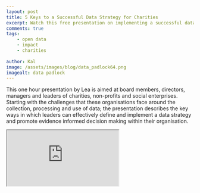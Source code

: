 ```yaml
---
layout: post
title: 5 Keys to a Successful Data Strategy for Charities
excerpt: Watch this free presentation on implementing a successful data strategy for charities, non-profits and social enterprises
comments: true
tags:
    - open data
    - impact
    - charities
    
author: Kal
image: /assets/images/blog/data_padlock64.png
imagealt: data padlock
---
```


This one hour presentation by Lea is aimed at board members, directors, managers and leaders 
of charities, non-profits and social enterprises. Starting with the challenges that these 
organisations face around the collection, processing and use of data; the presentation 
describes the key ways in which leaders can effectively define and implement a data strategy 
and promote evidence informed decision making within their organisation. 

<div class="row">
    <div class="col-sm-12">
        <div class="embed-responsive embed-responsive-16by9">
            <iframe class="embed-responsive-item" 
            src="https://www.youtube.com/embed/GYY9C1DCaO8"></iframe>
        </div>
    </div>
</div>